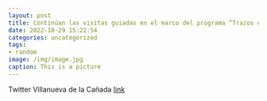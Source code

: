 ```yaml
---
layout: post
title: Continúan las visitas guiadas en el marco del programa “Trazos de Madrid”.  VillanuevaDeLaCañada  PlanesEnFamilia httpst.c...
date: 2022-10-29 15:22:54
categories: uncategorized
tags:
- random
image: /img/image.jpg
caption: This is a picture
---
```

Twitter Villanueva de la Cañada [link](https://twitter.com/AytoVDLCanada/status/1585957651233767425)
